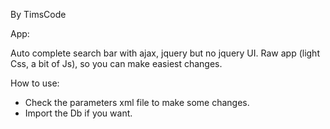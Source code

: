 By TimsCode 


App:

Auto complete search bar with ajax, jquery but no jquery UI.
Raw app (light Css, a bit of Js), so you can make easiest changes.



How to use:

- Check the parameters xml file to make some changes.
- Import the Db if you want.




